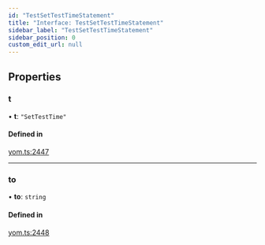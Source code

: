 ```yaml
---
id: "TestSetTestTimeStatement"
title: "Interface: TestSetTestTimeStatement"
sidebar_label: "TestSetTestTimeStatement"
sidebar_position: 0
custom_edit_url: null
---
```


## Properties

### t

• **t**: ``"SetTestTime"``

#### Defined in

[yom.ts:2447](https://github.com/yolmio/boost/blob/964b449/src/yom.ts#L2447)

___

### to

• **to**: `string`

#### Defined in

[yom.ts:2448](https://github.com/yolmio/boost/blob/964b449/src/yom.ts#L2448)
